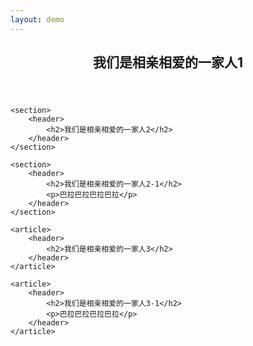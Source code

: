 ```yaml
---
layout: demo
---
```

<html lang="cmn-Hans">
<head>
    <title>header 、footer 不止表示页头页尾</title>
</head>
<body>
    <div>
        <header>
            <h2>我们是相亲相爱的一家人1</h2>
        </header>
    </div>

    <section>
        <header>
            <h2>我们是相亲相爱的一家人2</h2>
        </header>
    </section>

    <section>
        <header>
            <h2>我们是相亲相爱的一家人2-1</h2>
            <p>巴拉巴拉巴拉巴拉</p>
        </header>
    </section>

    <article>
        <header>
            <h2>我们是相亲相爱的一家人3</h2>
        </header>
    </article>

    <article>
        <header>
            <h2>我们是相亲相爱的一家人3-1</h2>
            <p>巴拉巴拉巴拉巴拉</p>
        </header>
    </article>
</body>
</html>